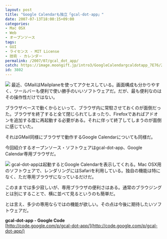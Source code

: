 ```yaml
---
layout: post
title: "Google Calendarも独立「gcal-dot-app」"
date: 2007-07-13T18:00:15+09:00
categories:
- Mac OSX
- Web
- オープンソース
tags: 
- GUI
- ライセンス - MIT License
- 技術 - カレンダー
permalink: /2007/07/gcal_dot_app/
catch: https://image.moongift.jp/intro3/GoogleCalendargcaldotapp_7E76/2_thumb.png
id: 3802
---
```

[![](https://image.moongift.jp/intro3/GoogleCalendargcaldotapp_7E76/1_thumb2.png)](https://image.moongift.jp/intro3/GoogleCalendargcaldotapp_7E76/14.png) 最近、GMailはMailplaneを使ってアクセスしている。画面構成も分かりやすく、ツールバーも便利で使い勝手のいいソフトウェアだ。だが、最も便利なのはその操作性だけではない。   
  
ブラウザベースで動くからといって、ブラウザ内に常駐させておくのが面倒だった。ブラウザを終了すると全て閉じられてしまったり、Firefoxであればアドオンを追加する度に再起動する必要がある。それに伴って終了してしまうのが面倒に感じていた。   
  
それはGMail同様にブラウザで動作するGoogle Calendarについても同様だ。   
  
今回紹介するオープンソース・ソフトウェアはgcal-dot-app、Google Calendar専用ブラウザだ。   
  
<!--more-->  
  
[![](https://image.moongift.jp/intro3/GoogleCalendargcaldotapp_7E76/2_thumb.png)](https://image.moongift.jp/intro3/GoogleCalendargcaldotapp_7E76/22.png) gcal-dot-appは起動するとGoogle Calendarを表示してくれる。Mac OSX用のソフトウェアで、レンダリングにはSafariを利用している。独自の機能は特になく、ただ専用ブラウザになっているだけだ。   
  
このままでは多少寂しいが、専用ブラウザの便利さはある。通常のブラウジングとは別にすることで、横に並べて見るというのも簡単だ。   
  
とは言え、多少の専用ならではの機能が欲しい。その点は今後に期待したいソフトウェアだ。   
  
**gcal-dot-app - Google Code**  
[http://code.google.com/p/gcal-dot-app/](http://code.google.com/p/gcal-dot-app/)